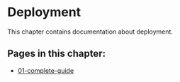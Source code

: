# Deployment

This chapter contains documentation about deployment.

## Pages in this chapter:
- [01-complete-guide](./01-complete-guide.md)
